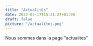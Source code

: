 ```yaml
---
title: "Actualités"
date: 2023-03-17T15:21:27+01:00
draft: false
picture: "/actualites.png"
---
```


Nous sommes dans la page "actualites"
          



